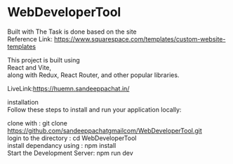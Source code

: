 # WebDeveloperTool
Built with 
The Task is done based on the site    <br /> 
Reference Link: https://www.squarespace.com/templates/custom-website-templates


This project is built using     <br />
React and Vite,     <br />
along with Redux, React Router, and other popular libraries.     <br />

LiveLink:https://huemn.sandeeppachat.in/     <br />

installation 
    <br />
Follow these steps to install and run your application locally:    <br />

clone with : git clone https://github.com/sandeeppachatgmailcom/WebDeveloperTool.git     <br />
login to the directory : cd WebDeveloperTool     <br />
install dependancy using : npm install     <br />
Start the Development Server: npm run dev     <br />
